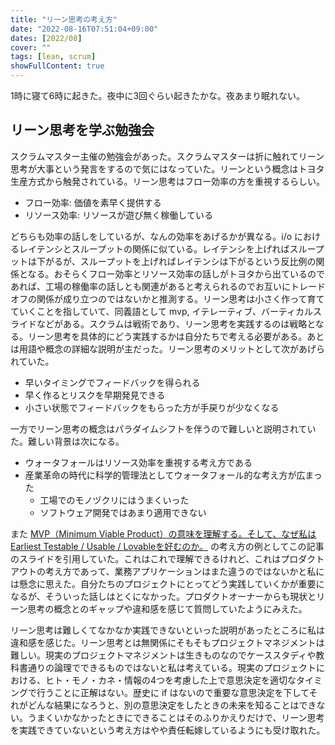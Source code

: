 ```yaml
---
title: "リーン思考の考え方"
date: "2022-08-16T07:51:04+09:00"
dates: [2022/08]
cover: ""
tags: [lean, scrum]
showFullContent: true
---
```


1時に寝て6時に起きた。夜中に3回ぐらい起きたかな。夜あまり眠れない。

## リーン思考を学ぶ勉強会

スクラムマスター主催の勉強会があった。スクラムマスターは折に触れてリーン思考が大事という発言をするので気にはなっていた。リーンという概念はトヨタ生産方式から触発されている。リーン思考はフロー効率の方を重視するらしい。

* フロー効率: 価値を素早く提供する
* リソース効率: リソースが遊び無く稼働している

どちらも効率の話しをしているが、なんの効率をあげるかが異なる。i/o におけるレイテンシとスループットの関係に似ている。レイテンシを上げればスループットは下がるが、スループットを上げればレイテンシは下がるという反比例の関係となる。おそらくフロー効率とリソース効率の話しがトヨタから出ているのであれば、工場の稼働率の話しとも関連があると考えられるのでお互いにトレードオフの関係が成り立つのではないかと推測する。リーン思考は小さく作って育てていくことを指していて、同義語として mvp, イテレーティブ、バーティカルスライドなどがある。スクラムは戦術であり、リーン思考を実践するのは戦略となる。リーン思考を具体的にどう実践するかは自分たちで考える必要がある。あとは用語や概念の詳細な説明が主だった。リーン思考のメリットとして次があげられていた。

* 早いタイミングでフィードバックを得られる
* 早く作るとリスクを早期発見できる
* 小さい状態でフィードバックをもらった方が手戻りが少なくなる

一方でリーン思考の概念はパラダイムシフトを伴うので難しいと説明されていた。難しい背景は次になる。

* ウォータフォールはリソース効率を重視する考え方である
* 産業革命の時代に科学的管理法としてウォータフォール的な考え方が広まった
  * 工場でのモノヅクリにはうまくいった
  * ソフトウェア開発ではあまり適用できない

また [MVP（Minimum Viable Product）の意味を理解する。そして、なぜ私はEarliest Testable / Usable / Lovableを好むのか。](https://www.ankr.design/designtips/making-sense-of-mvp) の考え方の例としてこの記事のスライドを引用していた。これはこれで理解できるけれど、これはプロダクトアウトの考え方であって、業務アプリケーションはまた違うのではないかと私には懸念に思えた。自分たちのプロジェクトにとってどう実践していくかが重要になるが、そういった話しはとくになかった。プロダクトオーナーからも現状とリーン思考の概念とのギャップや違和感を感じて質問していたようにみえた。

リーン思考は難しくてなかなか実践できないといった説明があったところに私は違和感を感じた。リーン思考とは無関係にそもそもプロジェクトマネジメントは難しい。現実のプロジェクトマネジメントは生きものなのでケーススタディや教科書通りの論理でできるものではないと私は考えている。現実のプロジェクトにおける、ヒト・モノ・カネ・情報の4つを考慮した上で意思決定を適切なタイミングで行うことに正解はない。歴史に if はないので重要な意思決定を下してそれがどんな結果になろうと、別の意思決定をしたときの未来を知ることはできない。うまくいかなかったときにできることはそのふりかえりだけで、リーン思考を実践できていないという考え方はやや責任転嫁しているようにも受け取れた。
